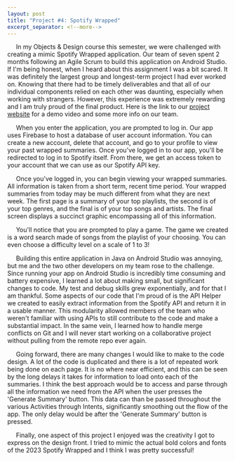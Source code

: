 ```yaml
---
layout: post
title: "Project #4: Spotify Wrapped"
excerpt_separator: <!--more-->
---
```

&nbsp;&nbsp;&nbsp;&nbsp; In my Objects & Design course this semester, we were challenged with creating a mimic Spotify Wrapped application. Our team of seven spent 2 months following an Agile Scrum to build this application on Android Studio. <!--more--> If I'm being honest, when I heard about this assignment I was a bit scared. It was definitely the largest group and longest-term project I had ever worked on. Knowing that there had to be timely deliverables and that all of our individual components relied on each other was daunting, especially when working with strangers. However, this experience was extremely rewarding and I am truly proud of the final product. Here is the link to our [project website](https://tyagianaika.wixsite.com/spotify-wrapped) for a demo video and some more info on our team.

&nbsp;&nbsp;&nbsp;&nbsp; When you enter the application, you are prompted to log in. Our app uses Firebase to host a database of user account information. You can create a new account, delete that account, and go to your profile to view your past wrapped summaries. Once you've logged in to our app, you'll be redirected to log in to Spotify itself. From there, we get an access token to your account that we can use as our Spotify API key. 
	
&nbsp;&nbsp;&nbsp;&nbsp; Once you've logged in, you can begin viewing your wrapped summaries. All information is taken from a short term, recent time period. Your wrapped summaries from today may be much different from what they are next week. The first page is a summary of your top playlists, the second is of your top genres, and the final is of your top songs and artists. The final screen displays a succinct graphic encompassing all of this information. 

&nbsp;&nbsp;&nbsp;&nbsp; You'll notice that you are prompted to play a game. The game we created is a word search made of songs from the playlist of your choosing. You can even choose a difficulty level on a scale of 1 to 3!

&nbsp;&nbsp;&nbsp;&nbsp; Building this entire application in Java on Android Studio was annoying, but me and the two other developers on my team rose to the challenge. Since running your app on Android Studio is incredibly time consuming and battery expensive, I learned a lot about making small, but significant changes to code. My test and debug skills grew exponentially, and for that I am thankful. Some aspects of our code that I'm proud of is the API Helper we created to easily extract information from the Spotify API and return it in a usable manner. This modularity allowed members of the team who weren't familiar with using APIs to still contribute to the code and make a substantial impact. In the same vein, I learned how to handle merge conflicts on Git and I will never start working on a collaborative project without pulling from the remote repo ever again. 

&nbsp;&nbsp;&nbsp;&nbsp; Going forward, there are many changes I would like to make to the code design. A lot of the code is duplicated and there is a lot of repeated work being done on each page. It is no where near efficient, and this can be seen by the long delays it takes for information to load onto each of the summaries. I think the best approach would be to access and parse through all the information we need from the API when the user presses the 'Generate Summary' button. This data can than be passed throughout the various Activities through Intents, significantly smoothing out the flow of the app. The only delay would be after the 'Generate Summary' button is pressed.  


&nbsp;&nbsp;&nbsp;&nbsp; Finally, one aspect of this project I enjoyed was the creativity I got to express on the design front. I tried to mimic the actual bold colors and fonts of the 2023 Spotify Wrapped and I think I was pretty successful! 